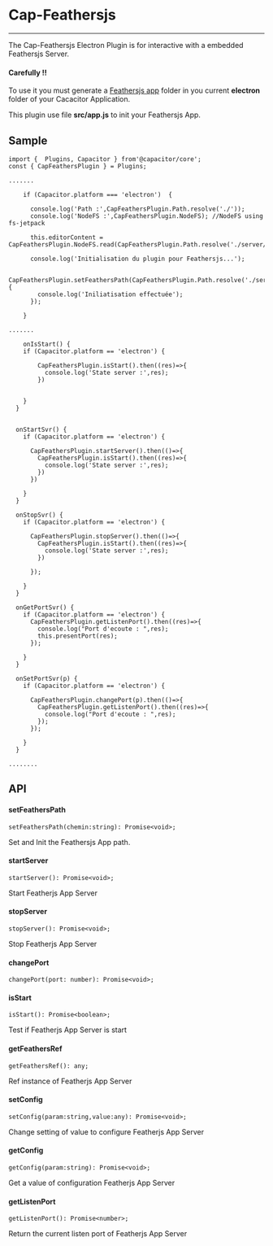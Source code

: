 # Cap-Feathersjs

---

The Cap-Feathersjs Electron Plugin is for interactive with a embedded Feathersjs Server.

#### Carefully !!

To use it you must generate a [Feathersjs app](https://docs.feathersjs.com/guides/basics/generator.html#generating-the-application) folder in you current **electron** folder of your Cacacitor Application.

This plugin use file **src/app.js** to init your Feathersjs App.

## Sample

```
import {  Plugins, Capacitor } from'@capacitor/core';
const { CapFeathersPlugin } = Plugins;

.......

    if (Capacitor.platform === 'electron')  {

      console.log('Path :',CapFeathersPlugin.Path.resolve('./'));
      console.log('NodeFS :',CapFeathersPlugin.NodeFS); //NodeFS using fs-jetpack

      this.editorContent = CapFeathersPlugin.NodeFS.read(CapFeathersPlugin.Path.resolve('./server/config/default.json'),'utf8');

      console.log('Initialisation du plugin pour Feathersjs...');

      CapFeathersPlugin.setFeathersPath(CapFeathersPlugin.Path.resolve('./server')).then(()=>{
        console.log('Iniliatisation effectuée');
      });

    }

.......

    onIsStart() {
    if (Capacitor.platform == 'electron') {

        CapFeathersPlugin.isStart().then((res)=>{
          console.log('State server :',res);
        })


    }
  }


  onStartSvr() {
    if (Capacitor.platform == 'electron') {

      CapFeathersPlugin.startServer().then(()=>{
        CapFeathersPlugin.isStart().then((res)=>{
          console.log('State server :',res);
        })
      })

    }
  }

  onStopSvr() {
    if (Capacitor.platform == 'electron') {

      CapFeathersPlugin.stopServer().then(()=>{
        CapFeathersPlugin.isStart().then((res)=>{
          console.log('State server :',res);
        })

      });

    }
  }

  onGetPortSvr() {
    if (Capacitor.platform == 'electron') {
      CapFeathersPlugin.getListenPort().then((res)=>{
        console.log("Port d'ecoute : ",res);
        this.presentPort(res);
      });

    }
  }

  onSetPortSvr(p) {
    if (Capacitor.platform == 'electron') {

      CapFeathersPlugin.changePort(p).then(()=>{
        CapFeathersPlugin.getListenPort().then((res)=>{
          console.log("Port d'ecoute : ",res);
        });
      });

    }
  }

........
```

## API

#### setFeathersPath

```
setFeathersPath(chemin:string): Promise<void>;
```

Set and Init the Feathersjs App path.

#### startServer

```
startServer(): Promise<void>;
```

Start Featherjs App Server

#### stopServer

```
stopServer(): Promise<void>;
```

Stop Featherjs App Server

#### changePort

```
changePort(port: number): Promise<void>;
```

#### isStart

```
isStart(): Promise<boolean>;
```

Test if Featherjs App Server is start

#### getFeathersRef

```
getFeathersRef(): any;
```

Ref instance of Featherjs App Server

#### setConfig

```
setConfig(param:string,value:any): Promise<void>;
```

Change setting of value to configure Featherjs App Server

#### getConfig

```
getConfig(param:string): Promise<void>;
```

Get a value of configuration Featherjs App Server

#### getListenPort

```
getListenPort(): Promise<number>;
```

Return the current listen port of Featherjs App Server
